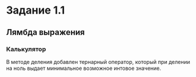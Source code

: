 # Задание 1.1
## Лямбда выражения
### Калькулятор
В методе деления добавлен тернарный оператор, который при делении на ноль выдает минимальное возможное интовое значение.